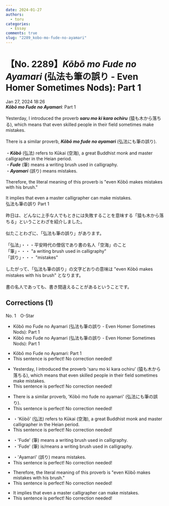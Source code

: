 ```yaml
---
date: 2024-01-27
authors:
  - toru
categories:
  - Essay
comments: true
slug: "2289_kobo-mo-fude-no-ayamari"
---
```


# 【No. 2289】<strong><em>Kōbō mo Fude no Ayamari</em></strong> (弘法も筆の誤り - Even Homer Sometimes Nods): Part 1
<div class="date">Jan 27, 2024 18:26</div>
<div id="post"><div id="body_show_ori">
<strong><em>Kōbō mo Fude no Ayamari</em></strong>: Part 1<br/><br/>Yesterday, I introduced the proverb <strong><em>saru mo ki kara ochiru</em></strong> (猿も木から落ちる), which means that even skilled people in their field sometimes make mistakes.<br/><br/>There is a similar proverb, <strong><em>Kōbō mo fude no ayamari</em></strong> (弘法にも筆の誤り).<br/><br/>・<strong><em>Kōbō</em></strong> (弘法) refers to Kūkai (空海), a great Buddhist monk and master calligrapher in the Heian period.<br/>・<strong><em>Fude</em></strong> (筆) means a writing brush used in calligraphy.<br/>・<strong><em>Ayamari</em></strong> (誤り) means mistakes.<br/><br/>Therefore, the literal meaning of this proverb is "even Kōbō makes mistakes with his brush."<br/><br/>It implies that even a master calligrapher can make mistakes.
</div></div>

<!-- more -->

<div id="post_ja"><div id="body_show_mo">
弘法も筆の誤り Part 1<br/><br/>昨日は、どんなに上手な人でもときには失敗することを意味する「猿も木から落ちる」ということわざを紹介しました。<br/><br/>似たことわざに、「弘法も筆の誤り」があります。<br/><br/>「弘法」・・・平安時代の僧侶であり書の名人「空海」のこと<br/>「筆」・・・ "a writing brush used in calligraphy"<br/>「誤り」・・・ "mistakes"<br/><br/>したがって、「弘法も筆の誤り」の文字どおりの意味は "even Kōbō makes mistakes with his brush" となります。<br/><br/>書の名人であっても、書き間違えることがあるということです。
</div></div>

## Corrections (1)
<div id="block"><div class="first_name"> No. 1　<span class="just_name">O-Star</span></div><div id="block2">
<ul class="correction_field">
<li class="incorrect">Kōbō mo Fude no Ayamari (弘法も筆の誤り - Even Homer Sometimes Nods): Part 1</li>
<li class="corrected correct">
Kōbō mo Fude no Ayamari (弘法も筆の誤り -<span class="f_gray"> Even</span> Homer Sometimes Nods): Part 1
</li>
</ul>
<ul class="correction_field">
<li class="incorrect">Kōbō mo Fude no Ayamari: Part 1</li>
<li class="corrected perfect">This sentence is perfect! No correction needed!</li>
</ul>
<ul class="correction_field">
<li class="incorrect">Yesterday, I introduced the proverb 'saru mo ki kara ochiru' (猿も木から落ちる), which means that even skilled people in their field sometimes make mistakes.</li>
<li class="corrected perfect">This sentence is perfect! No correction needed!</li>
</ul>
<ul class="correction_field">
<li class="incorrect">There is a similar proverb, 'Kōbō mo fude no ayamari' (弘法にも筆の誤り).</li>
<li class="corrected perfect">This sentence is perfect! No correction needed!</li>
</ul>
<ul class="correction_field">
<li class="incorrect">・'Kōbō' (弘法) refers to Kūkai (空海), a great Buddhist monk and master calligrapher in the Heian period.</li>
<li class="corrected perfect">This sentence is perfect! No correction needed!</li>
</ul>
<ul class="correction_field">
<li class="incorrect">・'Fude' (筆) means a writing brush used in calligraphy.</li>
<li class="corrected correct">
・'Fude' (筆) <span class="f_blue">is/means</span> a writing brush used in calligraphy.
</li>
</ul>
<ul class="correction_field">
<li class="incorrect">・'Ayamari' (誤り) means mistakes.</li>
<li class="corrected perfect">This sentence is perfect! No correction needed!</li>
</ul>
<ul class="correction_field">
<li class="incorrect">Therefore, the literal meaning of this proverb is "even Kōbō makes mistakes with his brush."</li>
<li class="corrected perfect">This sentence is perfect! No correction needed!</li>
</ul>
<ul class="correction_field">
<li class="incorrect">It implies that even a master calligrapher can make mistakes.</li>
<li class="corrected perfect">This sentence is perfect! No correction needed!</li>
</ul>
</div></div>
